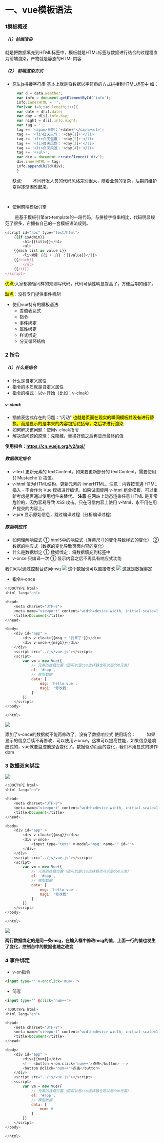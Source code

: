 # 一、vue模板语法
### 1模板概述
##### （1）前端渲染
就是把数据填充到HTML标签中，模板就是HTML标签与数据进行结合的过程程直为前端渲染，产物就是静态的HTML内容
##### （2） 前端渲染方式
- 原生js拼接字符串
  基本上就是将数据以字符串的方式拼接到HTML标签中
  如：
  ```js
    var d = data.weather;
    var info = document.getElementById('info');
    info.innerHTML = '';
    for(var i=0;i<d.length;i++){
    var date = d[i].date;
    var day = d[i].info.day;
    var night = d[i].info.night;
    var tag = '';
    tag += '<span>日期：'+date+'</sapn><ul>';
    tag += '<li>白天天气：'+day[1]+'</li>'
    tag += '<li>白天温度：'+day[2]+'</li>'
    tag += '<li>白天风向：'+day[3]+'</li>'
    tag += '<li>白天风速：'+day[4]+'</li>'
    tag += '</ul>';
    var div = document.createElement('div');
    div.innerHTML = tag;
    info.appendChild(div);
    }
  ```
  缺点: 
&nbsp;&nbsp;&nbsp;&nbsp;&nbsp;&nbsp;&nbsp;&nbsp;不同开发人员的代码风格差别很大，随着业务的复杂，后期的维护变得逐渐困难起来。

<br>

- 使用前端模板引擎

&nbsp;&nbsp;&nbsp;&nbsp;&nbsp;&nbsp;&nbsp;&nbsp;是基于模板引擎art-template的一段代码，与拼接字符串相比，代码明显规范了很多，它拥有自己的一套模板语法规则。
```js
<script id="abc" type="text/html">
    {{if isAdmin}}
        <h1>{{title}}</h1>
        <ul>
    {{each list as value i}}
        <li>索引 {{i + 1}} ：{{value}}</li>
    {{/each}}
        </ul>
    {{/if}}
</script>

```
<mark>优点</mark>:大家都遵循同样的规则写代码，代码可读性明显提高了，方便后期的维护。

<mark>缺点</mark>：没有专门提供事件机制


- 使用vue特有的模板语法
    - 差值表达式
    - 指令
    - 事件绑定
    - 属性绑定
    - 样式绑定
    - 分支循环结构

### 2 指令

##### （1）什么是指令
- 什么是自定义属性
- 指令的本质就是自定义属性
- 指令的格式：以v-开始（比如：v-cloak）

##### v-cloak
- 插值表达式存在的问题：“闪动”
<mark>也就是页面在现实的瞬间模板并没有进行替换，而是显示的是本来的内容包括花括号，之后才进行渲染</mark>
- 如何解决该问题：使用v-cloak指令
- 解决该问题的原理：先隐藏，替换好值之后再显示最终的值

<strong>使用指令：https://cn.vuejs.org/v2/api/</strong>

##### 数据绑定指令
- v-text
更新元素的 textContent。如果要更新部分的 textContent，需要使用 {{ Mustache }} 插值。
- v-html
值为HTML结构，更新元素的 innerHTML。注意：内容按普通 HTML 插入 - 不会作为 Vue 模板进行编译。如果试图使用 v-html 组合模板，可以重新考虑是否通过使用组件来替代。
<strong>注意</strong>
在网站上动态渲染任意 HTML 是非常危险的，因为容易导致 XSS 攻击。只在可信内容上使用 v-html，永不用在用户提交的内容上。
- v-pre
显示原始信息，跳过编译过程（分析编译过程）

##### 数据响应式
- 如何理解响应式
① html5中的响应式（屏幕尺寸的变化导致样式的变化）
② 数据的响应式（数据的变化导致页面内容的变化）
- 什么是数据绑定
① 数据绑定：将数据填充到标签中
- v-once 只编译一次
① 显示内容之后不再具有响应式功能


我们可以通过控制台访问msg
<img src='./images/1.PNG'>
这个数据也可以直接修改
<img src='./images/2.PNG'>
这就是数据绑定

- 指令v-once
```js
<!DOCTYPE html>
<html lang="en">

<head>
    <meta charset="UTF-8">
    <meta name="viewport" content="width=device-width, initial-scale=1.0">
    <title>Document</title>
</head>

<body>
    <div id="app" >
        <div v-cloak>{{msg + '我来了'}}</div>
        <div v-once>{{msg1}}</div>
    </div>
    <script src="../js/vue.js"></script>
    <script>
        var vm = new Vue({
            // 元素的挂载位置（值可以是css选择器也可以是dom元素）
            el: '#app',
            // 模型数据
            data: {
                msg: 'hello vue',
                msg1: '修改我'
            }
        })
    </script>
</body>

</html>
```

<img src='./images/3.PNG'>

添加了v-once的数据就不能再修改了，没有了数据响应式
使用场合：
&nbsp;&nbsp;&nbsp;&nbsp;&nbsp;&nbsp;&nbsp;&nbsp;如果显示的信息后续不再修改，可以使用v-once，这样可以提高性能，如果信息是响应式的，vue就要监控他是否变化了。数据驱动页面的变化，我们不用显式的操作dom

### 3 数据双向绑定

<img src='./images/4.PNG'>

```js
<!DOCTYPE html>
<html lang="en">

<head>
    <meta charset="UTF-8">
    <meta name="viewport" content="width=device-width, initial-scale=1.0">
    <title>Document</title>
</head>

<body>
    <div id="app" >
        <div v-cloak>{{msg}}</div>
        <div v-once>
            <input type="text" v-model='msg' name="" id="">
        </div>
    </div>
    <script src="../js/vue.js"></script>
    <script>
        var vm = new Vue({
            // 元素的挂载位置（值可以是css选择器也可以是dom元素）
            el: '#app',
            // 模型数据
            data: {
                msg: 'hello vue',
                msg1: '修改我'
            }
        })
    </script>
</body>

</html>
```

<img src='./images/5.PNG'>

<strong>两行数据绑定的是同一条msg，在输入框中修改msg的值，上面一行的值也发生了变化，控制台中的数据也随之改变</strong>

### 4 事件绑定
- v-on指令
```html
<input type='' v-on:click='num++'>
```
- 简写
```html
<input type='' @click='num++'>
```

```js
<!DOCTYPE html>
<html lang="en">

<head>
    <meta charset="UTF-8">
    <meta name="viewport" content="width=device-width, initial-scale=1.0">
    <title>Document</title>
</head>

<body>
    <div id="app" >
        <div>{{num}}</div>
        <!-- <button v-on:click='num++'>点击</button> -->
        <button @click='num++'>点击</button>
    </div>
    <script src="../js/vue.js"></script>
    <script>
        var vm = new Vue({
            // 元素的挂载位置（值可以是css选择器也可以是dom元素）
            el: '#app',
            // 模型数据
            data: {
                num: 0
            }
        })
    </script>
</body>

</html>
```